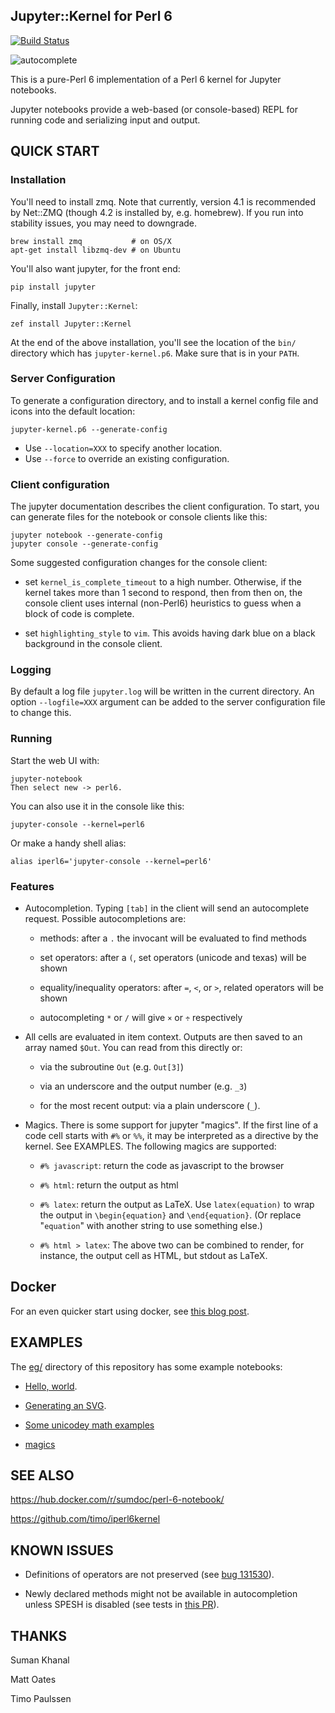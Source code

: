 Jupyter::Kernel for Perl 6
----------------
[![Build Status](https://travis-ci.org/bduggan/p6-jupyter-kernel.svg?branch=master)](https://travis-ci.org/bduggan/p6-jupyter-kernel)

![autocomplete](https://user-images.githubusercontent.com/58956/29986517-c6a2020e-8f31-11e7-83da-086ad18bc662.gif)

This is a pure-Perl 6 implementation of a Perl 6 kernel for Jupyter notebooks.

Jupyter notebooks provide a web-based (or console-based) REPL for running
code and serializing input and output.

QUICK START
-----------

### Installation
You'll need to install zmq.  Note that currently, version 4.1 is
recommended by Net::ZMQ (though 4.2 is installed by, e.g. homebrew).
If you run into stability issues, you may need to downgrade.

```
brew install zmq           # on OS/X
apt-get install libzmq-dev # on Ubuntu
```

You'll also want jupyter, for the front end:

```
pip install jupyter
```

Finally, install `Jupyter::Kernel`:

```
zef install Jupyter::Kernel
```

At the end of the above installation, you'll see the location
of the `bin/` directory which has `jupyter-kernel.p6`.  Make
sure that is in your `PATH`.

### Server Configuration
To generate a configuration directory, and to install a kernel
config file and icons into the default location:
```
jupyter-kernel.p6 --generate-config
```
* Use `--location=XXX` to specify another location.
* Use `--force` to override an existing configuration.

### Client configuration
The jupyter documentation describes the client configuration.
To start, you can generate files for the notebook or
console clients like this:
```
jupyter notebook --generate-config
jupyter console --generate-config
```
Some suggested configuration changes for the console client:

   * set `kernel_is_complete_timeout` to a high number.  Otherwise,
     if the kernel takes more than 1 second to respond, then from
     then on, the console client uses internal (non-Perl6) heuristics
     to guess when a block of code is complete.

   * set `highlighting_style` to `vim`.  This avoids having dark blue
     on a black background in the console client.

### Logging
By default a log file `jupyter.log` will be written in the
current directory.  An option `--logfile=XXX` argument can be
added to the server configuration file to change this.

### Running
Start the web UI with:
```
jupyter-notebook
Then select new -> perl6.
```

You can also use it in the console like this:
```
jupyter-console --kernel=perl6
```

Or make a handy shell alias:

```
alias iperl6='jupyter-console --kernel=perl6'
```

### Features

* Autocompletion.  Typing `[tab]` in the client will send an autocomplete request.  Possible autocompletions are:

  * methods: after a `.` the invocant will be evaluated to find methods

  * set operators: after a `(`, set operators (unicode and texas) will be shown

  * equality/inequality operators: after `=`, `<`, or `>`, related operators will be shown

  * autocompleting `*` or `/` will give `×` or `÷` respectively

* All cells are evaluated in item context.  Outputs are then saved to an array
named `$Out`.  You can read from this directly or:

  * via the subroutine `Out` (e.g. `Out[3]`)

  * via an underscore and the output number (e.g. `_3`)

  * for the most recent output: via a plain underscore (`_`).

* Magics.  There is some support for jupyter "magics".  If the first line
of a code cell starts with `#%` or `%%`, it may be interpreted as a directive
by the kernel.  See EXAMPLES.  The following magics are supported:

  * `#% javascript`: return the code as javascript to the browser

  * `#% html`: return the output as html

  * `#% latex`: return the output as LaTeX.  Use `latex(equation)` to wrap
   the output in `\begin{equation}` and `\end{equation}`.  (Or replace
   "`equation`" with another string to use something else.)

  * `#% html > latex`: The above two can be combined to render, for instance,
  the output cell as HTML, but stdout as LaTeX.

Docker
-------

For an even quicker start using docker, see [this blog post](https://sumdoc.wordpress.com/2017/09/06/how-to-run-perl-6-notebook/).

EXAMPLES
--------

The [eg/](eg/) directory of this repository has some
example notebooks:

*  [Hello, world](eg/hello-world.ipynb).

*  [Generating an SVG](eg/svg.ipynb).

*  [Some unicodey math examples](http://nbviewer.jupyter.org/github/bduggan/p6-jupyter-kernel/blob/master/eg/math.ipynb)

*  [magics](http://nbviewer.jupyter.org/github/bduggan/p6-jupyter-kernel/blob/master/eg/magics.ipynb)

SEE ALSO
--------
https://hub.docker.com/r/sumdoc/perl-6-notebook/

https://github.com/timo/iperl6kernel

KNOWN ISSUES
---------
* Definitions of operators are not preserved (see [bug 131530](https://rt.perl.org/Public/Bug/Display.html?id=131530)).

* Newly declared methods might not be available in autocompletion unless SPESH is disabled (see tests in [this PR](https://github.com/bduggan/p6-jupyter-kernel/pull/11)).

THANKS
--------
Suman Khanal

Matt Oates

Timo Paulssen
